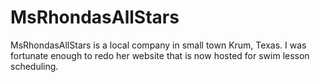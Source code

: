 <h1>MsRhondasAllStars</h1>
<p>
  MsRhondasAllStars is a local company in small town Krum, Texas. I was fortunate enough to redo her website that is now hosted for swim lesson scheduling.
</p>
